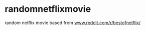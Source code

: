 randomnetflixmovie
==================
random netflix movie based from www.reddit.com/r/bestofnetflix/
